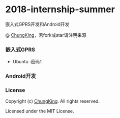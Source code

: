 # 2018-internship-summer
嵌入式GPRS开发和Android开发

@ [ChungKing](https://github.com/HuangCongQing/2018-internship-summer)，若fork或star请注明来源


### 嵌入式GPRS
* Ubuntu :密码1

### Android开发

### License
Copyright (c) [ChungKing](https://github.com/HuangCongQing/2018-internship-summer). All rights reserved.

Licensed under the MIT License.